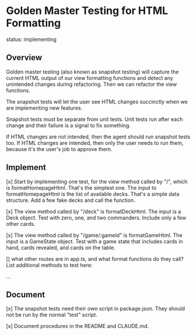 # Golden Master Testing for HTML Formatting

status: implementing

## Overview

Golden master testing (also known as snapshot testing) will capture the current HTML output of our view formatting functions and detect any unintended changes during refactoring. Then we can refactor the view functions.

The snapshot tests will let the user see HTML changes succinctly when we are implementing new features.

Snapshot tests must be separate from unit tests. Unit tests run after each change and their failure is a signal to fix something.

If HTML changes are not intended, then the agent should run snapshot tests too. If HTML changes are intended, then only the user needs to run them, because it's the user's job to approve them.

## Implement

[x] Start by implementing one test, for the view method called by "/", which is formatHomepageHtml. That's the simplest one.
The input to formatHomepageHtml is the list of available decks. That's a simple data structure. Add a few fake decks and call the function.

[x] The view method called by "/deck" is formatDeckHtml. The input is a Deck object. Test with zero, one, and two commanders. Include only a few other cards.

[x] The view method called by "/game/:gameId" is formatGameHtml. The input is a GameState object. Test with a game state that includes cards in hand, cards revealed, and cards on the table.

[] what other routes are in app.ts, and what format functions do they call? List additional methods to test here:

...

## Document

[x] The snapshot tests need their own script in package.json. They should not be run by the normal "test" script.

[x] Document procedures in the README and CLAUDE.md.

